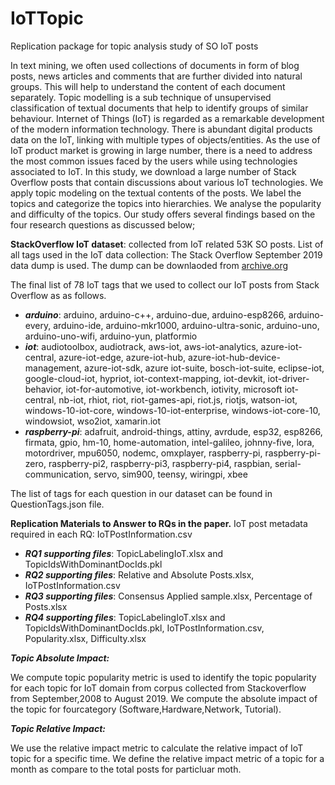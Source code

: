 # IoTTopic
Replication package for topic analysis study of SO IoT posts

In text mining, we often used collections of documents in form of blog posts, news articles and comments that are further divided into natural groups. This will help to understand the content of each document separately. Topic modelling is a sub technique of unsupervised classification of textual documents that help to identify groups of similar behaviour.
Internet of Things (IoT) is regarded as a remarkable development of the modern information technology. There is abundant digital products data on the IoT, linking with multiple types of objects/entities. As the use of IoT product market is growing in large number, there is a need to address the most common issues faced by the users while using technologies associated to IoT. In this study, we download a large number of Stack Overflow posts that contain discussions about various IoT technologies. We apply topic modeling on the textual contents of the posts. We label the topics and categorize the topics into hierarchies. We analyse the popularity and difficulty of the topics. 
Our study offers several findings based on the four research questions as discussed below;

**StackOverflow IoT dataset**: collected from IoT related 53K SO posts. List of all tags used in the IoT data collection:
The Stack Overflow September 2019 data dump is used. The dump can be downlaoded from [archive.org](https://archive.org/details/stackexchange)

The final list of 78 IoT tags that we used to collect our IoT posts from Stack Overflow as as follows.

- ***arduino***: arduino, arduino-c++, arduino-due, arduino-esp8266, arduino-every, arduino-ide, arduino-mkr1000, arduino-ultra-sonic, arduino-uno, arduino-uno-wifi, arduino-yun, platformio
- ***iot***: audiotoolbox, audiotrack, aws-iot, aws-iot-analytics, azure-iot-central, azure-iot-edge, azure-iot-hub, azure-iot-hub-device-management, azure-iot-sdk, azure iot-suite, bosch-iot-suite, eclipse-iot, google-cloud-iot, hypriot, iot-context-mapping, iot-devkit, iot-driver-behavior, iot-for-automotive, iot-workbench, iotivity, microsoft iot-central, nb-iot, rhiot, riot, riot-games-api, riot.js, riotjs, watson-iot, windows-10-iot-core, windows-10-iot-enterprise, windows-iot-core-10, windowsiot, wso2iot, xamarin.iot
- ***raspberry-pi***: adafruit, android-things, attiny, avrdude, esp32, esp8266, firmata, gpio, hm-10, home-automation, intel-galileo, johnny-five, lora, motordriver, mpu6050, nodemc, omxplayer, raspberry-pi, raspberry-pi-zero, raspberry-pi2, raspberry-pi3, raspberry-pi4, raspbian, serial-communication, servo, sim900, teensy, wiringpi, xbee

The list of tags for each question in our dataset can be found in QuestionTags.json file.

**Replication Materials to Answer to RQs in the paper.**
IoT post metadata required in each RQ: IoTPostInformation.csv

- ***RQ1 supporting files***: TopicLabelingIoT.xlsx and TopicIdsWithDominantDocIds.pkl
- ***RQ2 supporting files***: Relative and Absolute Posts.xlsx, IoTPostInformation.csv
- ***RQ3 supporting files***: Consensus Applied sample.xlsx, Percentage of Posts.xlsx 
- ***RQ4 supporting files***: TopicLabelingIoT.xlsx and TopicIdsWithDominantDocIds.pkl, IoTPostInformation.csv, Popularity.xlsx, Difficulty.xlsx

**_Topic Absolute Impact:_** 

We compute topic popularity metric is used  to identify the topic popularity for each topic for IoT domain from corpus collected from Stackoverflow from September,2008 to August 2019. We compute the absolute impact of the topic for fourcategory (Software,Hardware,Network, Tutorial). 


**_Topic Relative Impact:_**

We  use  the  relative  impact  metric to  calculate  the  relative  impact  of  IoT  topic  for  a  specific  time. We define the relative impact metric of a topic for a month as compare to the total posts for particluar moth.

